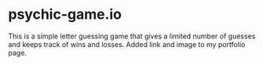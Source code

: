 # psychic-game.io
This is a simple letter guessing game that gives a limited number of guesses and keeps track of wins and losses.
Added link and image to my portfolio page.
